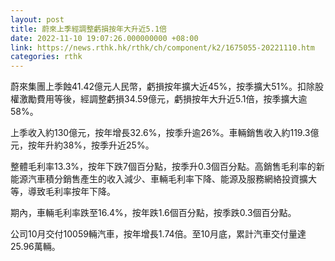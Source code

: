 ```yaml
---
layout: post
title: 蔚來上季經調整虧損按年大升近5.1倍
date: 2022-11-10 19:07:26.000000000 +08:00
link: https://news.rthk.hk/rthk/ch/component/k2/1675055-20221110.htm
categories: rthk
---
```


蔚來集團上季蝕41.42億元人民幣，虧損按年擴大近45%，按季擴大51%。扣除股權激勵費用等後，經調整虧損34.59億元，虧損按年大升近5.1倍，按季擴大逾58%。

上季收入約130億元，按年增長32.6%，按季升逾26%。車輛銷售收入約119.3億元，按年升約38%，按季升近25%。

整體毛利率13.3%，按年下跌7個百分點，按季升0.3個百分點。高銷售毛利率的新能源汽車積分銷售產生的收入減少、車輛毛利率下降、能源及服務網絡投資擴大等，導致毛利率按年下降。

期內，車輛毛利率跌至16.4%，按年跌1.6個百分點，按季跌0.3個百分點。

公司10月交付10059輛汽車，按年增長1.74倍。至10月底，累計汽車交付量達25.96萬輛。
